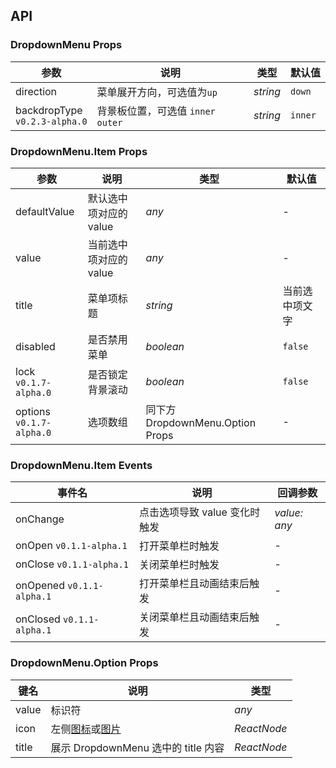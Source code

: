 ## API

### DropdownMenu Props

| 参数                              | 说明                               | 类型     | 默认值  |
| --------------------------------- | ---------------------------------- | -------- | ------- |
| direction                         | 菜单展开方向，可选值为`up`         | _string_ | `down`  |
| backdropType <br>`v0.2.3-alpha.0` | 背景板位置，可选值 `inner` `outer` | _string_ | `inner` |

### DropdownMenu.Item Props

| 参数                         | 说明                   | 类型                             | 默认值         |
| ---------------------------- | ---------------------- | -------------------------------- | -------------- |
| defaultValue                 | 默认选中项对应的 value | _any_                            | -              |
| value                        | 当前选中项对应的 value | _any_                            | -              |
| title                        | 菜单项标题             | _string_                         | 当前选中项文字 |
| disabled                     | 是否禁用菜单           | _boolean_                        | `false`        |
| lock <br>`v0.1.7-alpha.0`    | 是否锁定背景滚动       | _boolean_                        | `false`        |
| options <br>`v0.1.7-alpha.0` | 选项数组               | 同下方 DropdownMenu.Option Props | -              |

### DropdownMenu.Item Events

| 事件名                    | 说明                          | 回调参数     |
| ------------------------- | ----------------------------- | ------------ |
| onChange                  | 点击选项导致 value 变化时触发 | _value: any_ |
| onOpen `v0.1.1-alpha.1`   | 打开菜单栏时触发              | -            |
| onClose `v0.1.1-alpha.1`  | 关闭菜单栏时触发              | -            |
| onOpened `v0.1.1-alpha.1` | 打开菜单栏且动画结束后触发    | -            |
| onClosed `v0.1.1-alpha.1` | 关闭菜单栏且动画结束后触发    | -            |

### DropdownMenu.Option Props

| 键名  | 说明                                                    | 类型        |
| ----- | ------------------------------------------------------- | ----------- |
| value | 标识符                                                  | _any_       |
| icon  | 左侧[图标](/components/icon)或[图片](/components/image) | _ReactNode_ |
| title | 展示 DropdownMenu 选中的 title 内容                     | _ReactNode_ |
